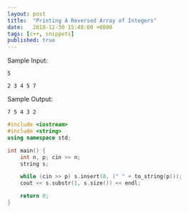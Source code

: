 ```yaml
---
layout: post
title:  "Printing A Reversed Array of Integers"
date:   2018-12-30 15:40:00 +0800
tags: [c++, snippets]
published: true
---
```


Sample Input:

`5`

`2 3 4 5 7`

Sample Output:

`7 5 4 3 2`

```c++
#include <iostream>
#include <string>
using namespace std;

int main() {
    int n, p; cin >> n;
    string s;

    while (cin >> p) s.insert(0, (" " + to_string(p)));
    cout << s.substr(1, s.size()) << endl;

    return 0;
}
```
